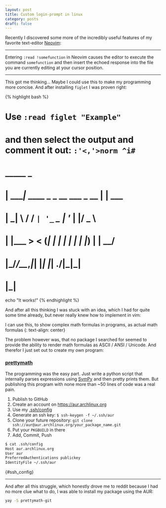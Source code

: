 ```yaml
---
layout: post
title: Custom login-prompt in linux
category: posts
draft: false
---
```


Recently I discovered some more of the incredibly useful features of
my favorite text-editor [Neovim](https://github.com/neovim/neovim):

---

Entering `:read !somefunction` in Neovim causes the editor to execute
the command `somefunction` and then insert the echoed response into the
file you are currently editing at your cursor position.

---

This got me thinking... Maybe I could use this to make my programming
more concise. And after installing `figlet` I was proven right:

{% highlight bash %}
# Use `:read figlet "Example"`
#     and then select the output and comment it out: `:'<,'>norm ^i# `
#
#  _____                           _
# | ____|_  ____ _ _ __ ___  _ __ | | ___
# |  _| \ \/ / _` | '_ ` _ \| '_ \| |/ _ \
# | |___ >  < (_| | | | | | | |_) | |  __/
# |_____/_/\_\__,_|_| |_| |_| .__/|_|\___|
#                           |_|
echo "It works!"
{% endhighlight %}

And after all this thinking I was stuck with an idea, which I had for
quite some time already, but never really knew how to implement in vim:

I can use this, to show complex math formulas in programs, as actual math formulas
{: text-align: center}

The problem however was, that no package I searched for seemed to
provide the ability to render math formulas as ASCII / ANSI / Unicode.
And therefor I just set out to create my own program:

### [prettymath](http://github.com/quoteme/prettymath)

The programming was the easy part. Just write a python script that
internally parses expressions using [SymPy](https://www.sympy.org/en/index.html)
and then pretty prints them. But publishing this program with none more
than ~50 lines of code was a real pain.

1. Publish to GitHub
2. Create an account on [https://aur.archlinux.org ](https://aur.archlinux.org/)
3. Use my [.ssh/config](#ssh_config)
4. Generate an ssh key: `$ ssh-keygen -f ~/.ssh/aur`
5. Clone your future repository: `git clone ssh://aur@aur.archlinux.org/your_package_name.git`
6. Put your `PKGBUILD` in there
7. Add, Commit, Push

```bash
$ cat .ssh/config
Host aur.archlinux.org
User aur
PreferredAuthentications publickey
IdentityFile ~/.ssh/aur
```
{#ssh_config}

---

And after all this struggle, which honestly drove me to reddit because I
had no more clue what to do, I was able to install my package using the AUR:

```bash
yay -S prettymath-git
```
